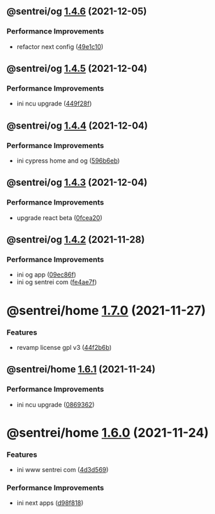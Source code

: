 ## @sentrei/og [1.4.6](https://github.com/sentrei/sentrei/compare/@sentrei/og@1.4.5...@sentrei/og@1.4.6) (2021-12-05)

### Performance Improvements

- refactor next config ([49e1c10](https://github.com/sentrei/sentrei/commit/49e1c10634e78cb8864ef6e694ac30443078726d))

## @sentrei/og [1.4.5](https://github.com/sentrei/sentrei/compare/@sentrei/og@1.4.4...@sentrei/og@1.4.5) (2021-12-04)

### Performance Improvements

- ini ncu upgrade ([449f28f](https://github.com/sentrei/sentrei/commit/449f28f547a35fdc662558026f29d41a716481f1))

## @sentrei/og [1.4.4](https://github.com/sentrei/sentrei/compare/@sentrei/og@1.4.3...@sentrei/og@1.4.4) (2021-12-04)

### Performance Improvements

- ini cypress home and og ([596b6eb](https://github.com/sentrei/sentrei/commit/596b6eb9bc241d15753cda339820aef88fb13b70))

## @sentrei/og [1.4.3](https://github.com/sentrei/sentrei/compare/@sentrei/og@1.4.2...@sentrei/og@1.4.3) (2021-12-04)

### Performance Improvements

- upgrade react beta ([0fcea20](https://github.com/sentrei/sentrei/commit/0fcea20cab75d993b9d507f49a7f5d98023bec15))

## @sentrei/og [1.4.2](https://github.com/sentrei/sentrei/compare/@sentrei/og@1.4.1...@sentrei/og@1.4.2) (2021-11-28)

### Performance Improvements

- ini og app ([09ec86f](https://github.com/sentrei/sentrei/commit/09ec86fc76f728cf048ba8c1a44ba4700c48a428))
- ini og sentrei com ([fe4ae7f](https://github.com/sentrei/sentrei/commit/fe4ae7f7cb4607645b7bea13f04b9fcbf88ddcd6))

# @sentrei/home [1.7.0](https://github.com/sentrei/sentrei/compare/@sentrei/home@1.6.1...@sentrei/home@1.7.0) (2021-11-27)

### Features

- revamp license gpl v3 ([44f2b6b](https://github.com/sentrei/sentrei/commit/44f2b6b82a9a32a04e3ea300fed8bf1274bb5421))

## @sentrei/home [1.6.1](https://github.com/sentrei/sentrei/compare/@sentrei/home@1.6.0...@sentrei/home@1.6.1) (2021-11-24)

### Performance Improvements

- ini ncu upgrade ([0869362](https://github.com/sentrei/sentrei/commit/0869362066c5b865c91ab102178ca53f17f87d44))

# @sentrei/home [1.6.0](https://github.com/sentrei/sentrei/compare/@sentrei/home@1.5.2...@sentrei/home@1.6.0) (2021-11-24)

### Features

- ini www sentrei com ([4d3d569](https://github.com/sentrei/sentrei/commit/4d3d5693a4fc23b122846ee5b6fd9395b59b5e2d))

### Performance Improvements

- ini next apps ([d98f818](https://github.com/sentrei/sentrei/commit/d98f81880286b382919f31e31faad64164a10fde))
